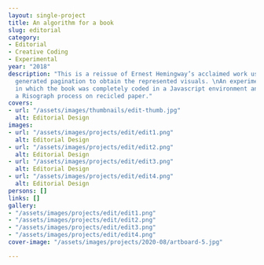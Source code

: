 ```yaml
---
layout: single-project
title: An algorithm for a book
slug: editorial
category:
- Editorial
- Creative Coding
- Experimental
year: "2018"
description: "This is a reissue of Ernest Hemingway’s acclaimed work using computer
  generated pagination to obtain the represented visuals. \nAn experimental project
  in which the book was completely coded in a Javascript environment and printed using
  a Risograph process on recicled paper."
covers:
- url: "/assets/images/thumbnails/edit-thumb.jpg"
  alt: Editorial Design
images:
- url: "/assets/images/projects/edit/edit1.png"
  alt: Editorial Design
- url: "/assets/images/projects/edit/edit2.png"
  alt: Editorial Design
- url: "/assets/images/projects/edit/edit3.png"
  alt: Editorial Design
- url: "/assets/images/projects/edit/edit4.png"
  alt: Editorial Design
persons: []
links: []
gallery:
- "/assets/images/projects/edit/edit1.png"
- "/assets/images/projects/edit/edit2.png"
- "/assets/images/projects/edit/edit3.png"
- "/assets/images/projects/edit/edit4.png"
cover-image: "/assets/images/projects/2020-08/artboard-5.jpg"

---
```

